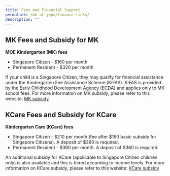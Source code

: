 ```yaml
---
title: Fees and Financial Support
permalink: /mk-at-jwps/finance-links/
description: ""
---
```

## MK Fees and Subsidy for MK

**MOE Kindergarten (MK) fees**

* Singapore Citizen - $160 per month
* Permanent Resident - $320 per month

If your child is a Singapore Citizen, they may qualify for financial assistance under the Kindergarten Fee Assistance Scheme (KiFAS). KiFAS is provided by the Early Childhood Development Agency (ECDA) and applies only to MK school fees. For more information on MK subsidy, please refer to this website: [MK subsidy](https://www.ecda.gov.sg/parents/subsidies-financial-assistance#KIFAS)




## KCare Fees and Subsidy for KCare

**Kindergarten Care (KCare) fees**

* Singapore Citizen - $210 per month (fee after $150 basic subsidy for Singapore Citizens). A deposit of $360 is required.
* Permanent Resident - $360 per month. A deposit of $360 is required.

An additional subsidy for KCare (applicable to Singapore Citizen children only) is also available and this is tiered according to income levels. For more information on KCare subsidy, please refer to this website: [KCare subsidy](https://www.moe.gov.sg/preschool/moe-kindergarten/kindergarten-care)
